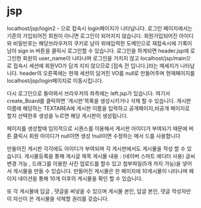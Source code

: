 # jsp
localhost/jsp/login2 - 으로 접속시 login페이지가 나타납니다.
로그인 페이지에서는 기존의 가입되어진 회원이 아니면 로그인이 되어지지 않습니다.
회원가입되어진 아이디와 비밀빈호는 해당브라우저의 쿠키로 남아 위에입력한 도메인으로 재접속시에 
기록이 남아 sign in 버튼을 클릭시 로그인할 수 있습니다.
로그인을 하게되면 header.jsp에 로그인한 회원의 user_name이 나타나며 로그인을 거치지 않고 localhost/jsp/main으로 접속시
세션에 회원VO가 담겨 지지 않으므로 [접속 전 입니다.]라는 메세지가 나타납니다.
header의 오른쪽에는 현재 세션의 담겨진 VO를 null로 만들어주며 현재페이지를 localhost/jsp/login페이지로 이동시킵니다.

다시 로그인으로 돌아와서 브라우저의 좌측에는 left.jsp가 있습니다. 여기서 create_Board를 클릭하면 '게시판'목록을 생성시키거나 삭제 할 수 
있습니다. 게시판이름에 해당하는 TEXTAREA에 게시판 이름을 입력하고 공개페이지,비공개 페이지로 할지 선택한후 생성을 누르면 해당 게시판이 
생성됩니다.

페이지를 생성할때 임의적으로 시퀀스를 이용해서 게시판 아이디가 부여되기 때문에 버튼 클릭시 회원 아이디가 null이면 생성 !null이면 수정하는 메서
드를 사용합니다

만들어진 게시판 각각에도 아이디가 부여되며 각 게시판에서도 게시물을 작성 할 수 있습니다. 게시물등록을 통해 게시글 제목 게시물 내용 : (네이버 스마트 에디터 사용) 글씨 변경 가능 , 드래그를 이용한 사진 업로드를 할수 있고 첨부파일(5개 까지 가능)을 넣어서 게시물을 만들 수 있습니다.
만들어진 게시물은 한 페이지에 10게시물이 나타나며 페이지 네이션을 통해 10개 이후의 게시물을 확인 할 수 있습니다.

또 각 게시물에 답글 , 댓글을 써넣을 수 있으며 게시물 본인, 답글 본인, 댓글 작성자만이 자신이 쓴 게시물을 삭제할 권리를 갖습니다.
